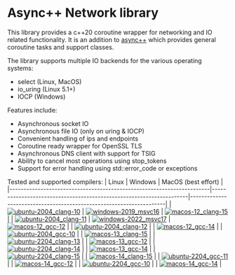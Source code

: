 # Async++ Network library
This library provides a c++20 coroutine wrapper for networking and IO related functionality.
It is an addition to [async++](https://github.com/asyncpp/asyncpp) which provides general coroutine tasks and support classes.

The library supports multiple IO backends for the various operating systems:
- select (Linux, MacOS)
- io_uring (Linux 5.1+)
- IOCP (Windows)

Features include:
- Asynchronous socket IO
- Asynchronous file IO (only on uring & IOCP)
- Convenient handling of ips and endpoints
- Coroutine ready wrapper for OpenSSL TLS
- Asynchronous DNS client with support for TSIG
- Ability to cancel most operations using stop_tokens
- Support for error handling using std::error_code or exceptions

Tested and supported compilers:
| Linux                                                                 | Windows                                                             | MacOS (best effort)                                                 |
|-----------------------------------------------------------------------|---------------------------------------------------------------------|---------------------------------------------------------------------|
| [![ubuntu-2004_clang-10][img_ubuntu-2004_clang-10]][Compiler-Support] | [![windows-2019_msvc16][img_windows-2019_msvc16]][Compiler-Support] | [![macos-12_clang-15][img_macos-12_clang-15]][Compiler-Support]     |
| [![ubuntu-2004_clang-11][img_ubuntu-2004_clang-11]][Compiler-Support] | [![windows-2022_msvc17][img_windows-2022_msvc17]][Compiler-Support] | [![macos-12_gcc-12][img_macos-12_gcc-12]][Compiler-Support]         |
| [![ubuntu-2004_clang-12][img_ubuntu-2004_clang-12]][Compiler-Support] |                                                                     | [![macos-12_gcc-14][img_macos-12_gcc-14]][Compiler-Support]         |
| [![ubuntu-2004_gcc-10][img_ubuntu-2004_gcc-10]][Compiler-Support]     |                                                                     | [![macos-13_clang-15][img_macos-13_clang-15]][Compiler-Support]     |
| [![ubuntu-2204_clang-13][img_ubuntu-2204_clang-13]][Compiler-Support] |                                                                     | [![macos-13_gcc-12][img_macos-13_gcc-12]][Compiler-Support]         |
| [![ubuntu-2204_clang-14][img_ubuntu-2204_clang-14]][Compiler-Support] |                                                                     | [![macos-13_gcc-14][img_macos-13_gcc-14]][Compiler-Support]         |
| [![ubuntu-2204_clang-15][img_ubuntu-2204_clang-15]][Compiler-Support] |                                                                     | [![macos-14_clang-15][img_macos-14_clang-15]][Compiler-Support]     |
| [![ubuntu-2204_gcc-11][img_ubuntu-2204_gcc-11]][Compiler-Support]     |                                                                     | [![macos-14_gcc-12][img_macos-14_gcc-12]][Compiler-Support]         |
| [![ubuntu-2204_gcc-10][img_ubuntu-2204_gcc-10]][Compiler-Support]     |                                                                     | [![macos-14_gcc-14][img_macos-14_gcc-14]][Compiler-Support]         |


[img_ubuntu-2004_clang-10]: https://img.shields.io/endpoint?url=https://raw.githubusercontent.com/asyncpp/asyncpp-io/badges/compiler/ubuntu-2004_clang-10/shields.json
[img_ubuntu-2004_clang-11]: https://img.shields.io/endpoint?url=https://raw.githubusercontent.com/asyncpp/asyncpp-io/badges/compiler/ubuntu-2004_clang-11/shields.json
[img_ubuntu-2004_clang-12]: https://img.shields.io/endpoint?url=https://raw.githubusercontent.com/asyncpp/asyncpp-io/badges/compiler/ubuntu-2004_clang-12/shields.json
[img_ubuntu-2004_gcc-10]: https://img.shields.io/endpoint?url=https://raw.githubusercontent.com/asyncpp/asyncpp-io/badges/compiler/ubuntu-2004_gcc-10/shields.json
[img_ubuntu-2204_clang-13]: https://img.shields.io/endpoint?url=https://raw.githubusercontent.com/asyncpp/asyncpp-io/badges/compiler/ubuntu-2204_clang-13/shields.json
[img_ubuntu-2204_clang-14]: https://img.shields.io/endpoint?url=https://raw.githubusercontent.com/asyncpp/asyncpp-io/badges/compiler/ubuntu-2204_clang-14/shields.json
[img_ubuntu-2204_clang-15]: https://img.shields.io/endpoint?url=https://raw.githubusercontent.com/asyncpp/asyncpp-io/badges/compiler/ubuntu-2204_clang-15/shields.json
[img_ubuntu-2204_gcc-10]: https://img.shields.io/endpoint?url=https://raw.githubusercontent.com/asyncpp/asyncpp-io/badges/compiler/ubuntu-2204_gcc-10/shields.json
[img_ubuntu-2204_gcc-11]: https://img.shields.io/endpoint?url=https://raw.githubusercontent.com/asyncpp/asyncpp-io/badges/compiler/ubuntu-2204_gcc-11/shields.json
[img_windows-2019_msvc16]: https://img.shields.io/endpoint?url=https://raw.githubusercontent.com/asyncpp/asyncpp-io/badges/compiler/windows-2019_msvc16/shields.json
[img_windows-2022_msvc17]: https://img.shields.io/endpoint?url=https://raw.githubusercontent.com/asyncpp/asyncpp-io/badges/compiler/windows-2022_msvc17/shields.json
[img_macos-12_clang-15]: https://img.shields.io/endpoint?url=https://raw.githubusercontent.com/asyncpp/asyncpp-io/badges/compiler/macos-12_clang-15/shields.json
[img_macos-12_gcc-12]: https://img.shields.io/endpoint?url=https://raw.githubusercontent.com/asyncpp/asyncpp-io/badges/compiler/macos-12_gcc-12/shields.json
[img_macos-12_gcc-14]: https://img.shields.io/endpoint?url=https://raw.githubusercontent.com/asyncpp/asyncpp-io/badges/compiler/macos-12_gcc-14/shields.json
[img_macos-13_clang-15]: https://img.shields.io/endpoint?url=https://raw.githubusercontent.com/asyncpp/asyncpp-io/badges/compiler/macos-13_clang-15/shields.json
[img_macos-13_gcc-12]: https://img.shields.io/endpoint?url=https://raw.githubusercontent.com/asyncpp/asyncpp-io/badges/compiler/macos-13_gcc-12/shields.json
[img_macos-13_gcc-14]: https://img.shields.io/endpoint?url=https://raw.githubusercontent.com/asyncpp/asyncpp-io/badges/compiler/macos-13_gcc-14/shields.json
[img_macos-14_clang-15]: https://img.shields.io/endpoint?url=https://raw.githubusercontent.com/asyncpp/asyncpp-io/badges/compiler/macos-14_clang-15/shields.json
[img_macos-14_gcc-12]: https://img.shields.io/endpoint?url=https://raw.githubusercontent.com/asyncpp/asyncpp-io/badges/compiler/macos-14_gcc-12/shields.json
[img_macos-14_gcc-14]: https://img.shields.io/endpoint?url=https://raw.githubusercontent.com/asyncpp/asyncpp-io/badges/compiler/macos-14_gcc-14/shields.json
[Compiler-Support]: https://github.com/asyncpp/asyncpp-io/actions/workflows/compiler-support.yml
